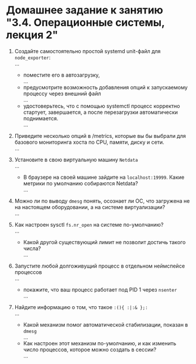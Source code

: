 # Домашнее задание к занятию "3.4. Операционные системы, лекция 2"

1. Создайте самостоятельно простой systemd unit-файл для `node_exporter`:  
...  
    * поместите его в автозагрузку,  
    ...  
    * предусмотрите возможность добавления опций к запускаемому процессу через внешний файл    
    ...  
    * удостоверьтесь, что с помощью systemctl процесс корректно стартует, завершается, а после перезагрузки автоматически поднимается.  
    ...  

1. Приведите несколько опций в /metrics, которые вы бы выбрали для базового мониторинга хоста по CPU, памяти, диску и сети.  
...  
3. Установите в свою виртуальную машину `Netdata`  
...  
    * В браузере на своей машине зайдите на `localhost:19999`. Какие метрики по умолчанию собираются Netdata?  
...  
1. Можно ли по выводу `dmesg` понять, осознает ли ОС, что загружена не на настоящем оборудовании, а на системе виртуализации?  
...  
3. Как настроен sysctl `fs.nr_open` на системе по-умолчанию?  
...   
    * Какой другой существующий лимит не позволит достичь такого числа?  
    ...  
4. Запустите любой долгоживущий процесс в отдельном неймспейсе процессов  
...  
    * покажите, что ваш процесс работает под PID 1 через `nsenter`  
    ...  
5. Найдите информацию о том, что такое `:(){ :|:& };:`  
...  
    * Какой механизм помог автоматической стабилизации, показан в `dmesg`  
    ...  
    * Как настроен этот механизм по-умолчанию, и как изменить число процессов, которое можно создать в сессии?  
    ...  
